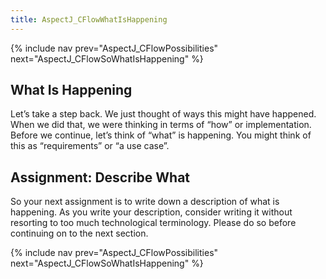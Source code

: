 ```yaml
---
title: AspectJ_CFlowWhatIsHappening
---
```

{% include nav prev="AspectJ_CFlowPossibilities" next="AspectJ_CFlowSoWhatIsHappening" %}

## What Is Happening
Let’s take a step back. We just thought of ways this might have happened. When we did that, we were thinking in terms of “how” or implementation. Before we continue, let’s think of “what” is happening. You might think of this as “requirements” or “a use case”.

## Assignment: Describe What
So your next assignment is to write down a description of what is happening. As you write your description, consider writing it without resorting to too much technological terminology. Please do so before continuing on to the next section.

{% include nav prev="AspectJ_CFlowPossibilities" next="AspectJ_CFlowSoWhatIsHappening" %}
